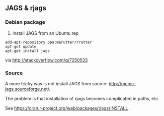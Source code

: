 ## JAGS & rjags

### Debian package

1) Install JAGS from an Ubuntu rep

```
add-apt-repository ppa:marutter/rrutter
apt-get update
apt-get install jags 
```

via http://stackoverflow.com/q/7250533

### Source

A more tricky was is not install JAGS from source: http://mcmc-jags.sourceforge.net/.

The problem is that installation of rjags becomes complicated in paths, etc.

See https://cran.r-project.org/web/packages/rjags/INSTALL .
